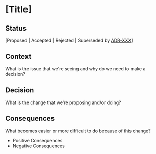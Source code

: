 # [Title]

## Status

[Proposed | Accepted | Rejected | Superseded by [ADR-XXX](XXX.md)]

## Context

What is the issue that we're seeing and why do we need to make a decision?

## Decision

What is the change that we're proposing and/or doing?

## Consequences

What becomes easier or more difficult to do because of this change?

- Positive Consequences
- Negative Consequences
